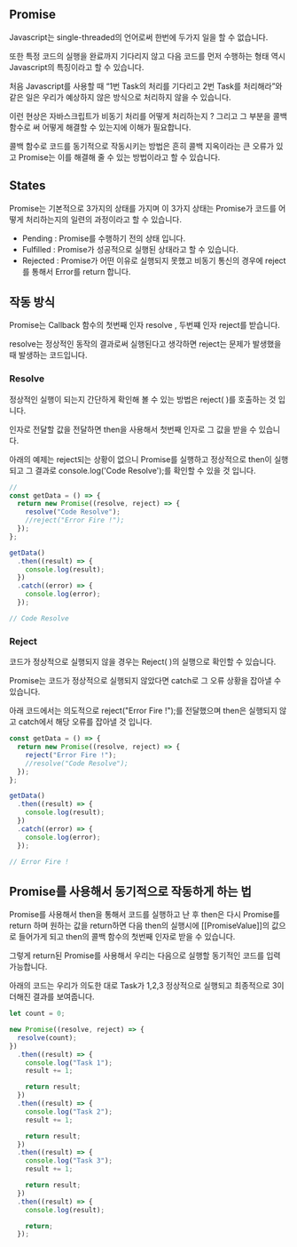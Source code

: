 ## Promise

Javascript는 single-threaded의 언어로써 한번에 두가지 일을 할 수 없습니다.

또한 특정 코드의 실행을 완료까지 기다리지 않고 다음 코드를 먼저 수행하는 형태 역시 Javascript의 특징이라고 할 수 있습니다.

처음 Javascript를 사용할 때 “1번 Task의 처리를 기다리고 2번 Task를 처리해라”와 같은 일은 우리가 예상하지 않은 방식으로 처리하지 않을 수 있습니다.

이런 현상은 자바스크립트가 비동기 처리를 어떻게 처리하는지 ? 그리고 그 부분을 콜백 함수로 써 어떻게 해결할 수 있는지에 이해가 필요합니다.

콜백 함수로 코드를 동기적으로 작동시키는 방법은 흔히 콜백 지옥이라는 큰 오류가 있고 Promise는 이를 해결해 줄 수 있는 방법이라고 할 수 있습니다.

## States

Promise는 기본적으로 3가지의 상태를 가지며 이 3가지 상태는 Promise가 코드를 어떻게 처리하는지의 일련의 과정이라고 할 수 있습니다.

- Pending : Promise를 수행하기 전의 상태 입니다.
- Fulfilled : Promise가 성공적으로 실행된 상태라고 할 수 있습니다.
- Rejected : Promise가 어떤 이유로 실행되지 못했고 비동기 통신의 경우에 reject를 통해서 Error를 return 합니다.

## 작동 방식

Promise는 Callback 함수의 첫번째 인자 resolve , 두번쨰 인자 reject를 받습니다.

resolve는 정상적인 동작의 결과로써 실행된다고 생각하면 reject는 문제가 발생했을 때 발생하는 코드입니다.

### Resolve

정상적인 실행이 되는지 간단하게 확인해 볼 수 있는 방법은 reject( )를 호출하는 것 입니다.

인자로 전달할 값을 전달하면 then을 사용해서 첫번째 인자로 그 값을 받을 수 있습니다.

아래의 예제는 reject되는 상황이 없으니 Promise를 실행하고 정상적으로 then이 실행되고 그 결과로 console.log('Code Resolve');를 확인할 수 있을 것 입니다.

```jsx
//
const getData = () => {
  return new Promise((resolve, reject) => {
    resolve("Code Resolve");
    //reject("Error Fire !");
  });
};

getData()
  .then((result) => {
    console.log(result);
  })
  .catch((error) => {
    console.log(error);
  });

// Code Resolve
```

### Reject

코드가 정상적으로 실행되지 않을 경우는 Reject( )의 실행으로 확인할 수 있습니다.

Promise는 코드가 정상적으로 실행되지 않았다면 catch로 그 오류 상황을 잡아낼 수 있습니다.

아래 코드에서는 의도적으로 reject("Error Fire !");를 전달했으며 then은 실행되지 않고 catch에서 해당 오류를 잡아낼 것 입니다.

```jsx
const getData = () => {
  return new Promise((resolve, reject) => {
    reject("Error Fire !");
    //resolve("Code Resolve");
  });
};

getData()
  .then((result) => {
    console.log(result);
  })
  .catch((error) => {
    console.log(error);
  });

// Error Fire !
```

## Promise를 사용해서 동기적으로 작동하게 하는 법

Promise를 사용해서 then을 통해서 코드를 실행하고 난 후 then은 다시 Promise를 return 하며 원하는 값을 return하면 다음 then의 실행시에 [[PromiseValue]]의 값으로 들어가게 되고 then의 콜백 함수의 첫번째 인자로 받을 수 있습니다.

그렇게 return된 Promise를 사용해서 우리는 다음으로 실행할 동기적인 코드를 입력 가능합니다.

아래의 코드는 우리가 의도한 대로 Task가 1,2,3 정상적으로 실행되고 최종적으로 3이 더해진 결과를 보여줍니다.

```jsx
let count = 0;

new Promise((resolve, reject) => {
  resolve(count);
})
  .then((result) => {
    console.log("Task 1");
    result += 1;

    return result;
  })
  .then((result) => {
    console.log("Task 2");
    result += 1;

    return result;
  })
  .then((result) => {
    console.log("Task 3");
    result += 1;

    return result;
  })
  .then((result) => {
    console.log(result);

    return;
  });
```
